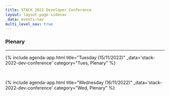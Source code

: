 ```yaml
---
title: STACK 2022 Developer Conference
layout: layout-page-sidenav
_data: events-nav
multi_level_nav: true
---
```


<!-- Header -->

### Plenary

<hr />

{% include agenda-app.html
title="Tuesday (15/11/2022)"
_data='stack-2022-dev-conference'
category="Tues, Plenary"
%}

<br />

{% include agenda-app.html
title="Wednesday (16/11/2022)"
_data='stack-2022-dev-conference'
category="Wed, Plenary"
%}

<br />
